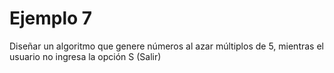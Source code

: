 # Ejemplo 7
Diseñar un algoritmo que genere números al azar múltiplos de 5, mientras el usuario no ingresa la opción S (Salir)